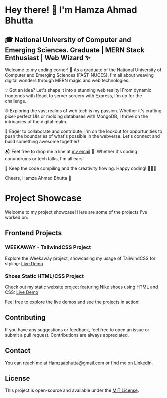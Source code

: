 # Hey there! 👋 I'm Hamza Ahmad Bhutta

## 🎓 National University of Computer and Emerging Sciences. Graduate | MERN Stack Enthusiast | Web Wizard ✨

Welcome to my coding corner! 🚀 As a graduate of the National University of Computer and Emerging Sciences (FAST-NUCES), I'm all about weaving digital wonders through MERN magic and web technologies.

💡 Got an idea? Let's shape it into a stunning web reality! From dynamic frontends with React to server sorcery with Express, I'm up for the challenge.

🌐 Exploring the vast realms of web tech is my passion. Whether it's crafting pixel-perfect UIs or molding databases with MongoDB, I thrive on the intricacies of the digital realm.

🚀 Eager to collaborate and contribute, I'm on the lookout for opportunities to push the boundaries of what's possible in the webverse. Let's connect and build something awesome together!

📬 Feel free to drop me a line at [my email](mailto:Hamzaabhutta@gmail.com) 📧. Whether it's coding conundrums or tech talks, I'm all ears!

🌟 Keep the code compiling and the creativity flowing. Happy coding! 👨‍💻🎨

Cheers,
Hamza Ahmad Bhutta 🚀



# Project Showcase

Welcome to my project showcase! Here are some of the projects I've worked on:

## Frontend Projects

### WEEKAWAY - TailwindCSS Project
Explore the Weekaway project, showcasing my usage of TailwindCSS for styling:
[Live Demo](https://weekaway2.netlify.app/)

### Shoes Static HTML/CSS Project
Check out my static website project featuring Nike shoes using HTML and CSS:
[Live Demo](https://ultimategurubhutta.github.io/NikeShoe/)

Feel free to explore the live demos and see the projects in action!

## Contributing

If you have any suggestions or feedback, feel free to open an issue or submit a pull request. Contributions are always appreciated.

## Contact

You can reach me at Hamzaabhutta@gmail.com or find me on [LinkedIn](https://www.linkedin.com/in/hamza-ahmad-bhutta-ab7694204/).

## License

This project is open-source and available under the [MIT License](LICENSE).


<!---
UltimateGuruBhutta/UltimateGuruBhutta is a ✨ special ✨ repository because its `README.md` (this file) appears on your GitHub profile.
You can click the Preview link to take a look at your changes.
--->
